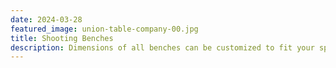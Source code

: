 ```yaml
---
date: 2024-03-28
featured_image: union-table-company-00.jpg
title: Shooting Benches
description: Dimensions of all benches can be customized to fit your space.
---
```

